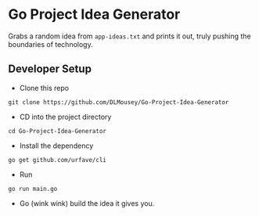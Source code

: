 # Go Project Idea Generator
Grabs a random idea from `app-ideas.txt` and prints it out, truly pushing the boundaries of technology.

## Developer Setup

- Clone this repo
```
git clone https://github.com/DLMousey/Go-Project-Idea-Generator
```

- CD into the project directory
```
cd Go-Project-Idea-Generator
```

- Install the dependency
```
go get github.com/urfave/cli
```

- Run
```
go run main.go
```

- Go (wink wink) build the idea it gives you.